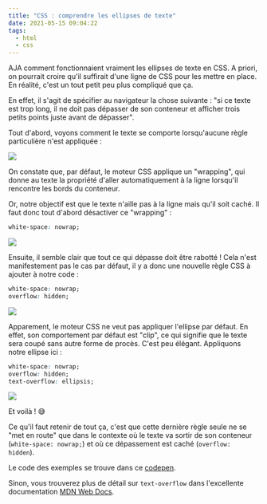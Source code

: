 ```yaml
---
title: "CSS : comprendre les ellipses de texte"
date: 2021-05-15 09:04:22
tags:
  - html
  - css
---
```


AJA comment fonctionnaient vraiment les ellipses de texte en CSS. A priori, on pourrait croire qu'il suffirait d'une ligne de CSS pour les mettre en place. En réalité, c'est un tout petit peu plus compliqué que ça.

En effet, il s'agit de spécifier au navigateur la chose suivante : "si ce texte est trop long, il ne doit pas dépasser de son conteneur et afficher trois petits points juste avant de dépasser".

Tout d'abord, voyons comment le texte se comporte lorsqu'aucune règle particulière n'est appliquée :

![](example-1.png)

On constate que, par défaut, le moteur CSS applique un "wrapping", qui donne au texte la propriété d'aller automatiquement à la ligne lorsqu'il rencontre les bords du conteneur.

Or, notre objectif est que le texte n'aille pas à la ligne mais qu'il soit caché. Il faut donc tout d'abord désactiver ce "wrapping" :

```css
white-space: nowrap;
```

![](example-2.png)

Ensuite, il semble clair que tout ce qui dépasse doit être rabotté ! Cela n'est manifestement pas le cas par défaut, il y a donc une nouvelle règle CSS à ajouter à notre code :

```css
white-space: nowrap;
overflow: hidden;
```

![](example-3.png)

Apparement, le moteur CSS ne veut pas appliquer l'ellipse par défaut. En effet, son comportement par défaut est "clip", ce qui signifie que le texte sera coupé sans autre forme de procès. C'est peu élégant. Appliquons notre ellipse ici :

```css
white-space: nowrap;
overflow: hidden;
text-overflow: ellipsis;
```

![](example-4.png)

Et voilà ! 😅

Ce qu'il faut retenir de tout ça, c'est que cette dernière règle seule ne se "met en route" que dans le contexte où le texte va sortir de son conteneur (`white-space: nowrap;`) et où ce dépassement est caché (`overflow: hidden`).

Le code des exemples se trouve dans ce [codepen](https://codepen.io/BlueInt32/pen/GRWZVaR).

Sinon, vous trouverez plus de détail sur `text-overflow` dans l'excellente documentation [MDN Web Docs](https://developer.mozilla.org/en-US/docs/Web/CSS/text-overflow).
